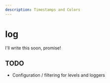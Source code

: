 ```yaml
---
description: Timestamps and Colors
---
```


# log

I'll write this soon, promise!

## TODO

* Configuration / filtering for levels and loggers
